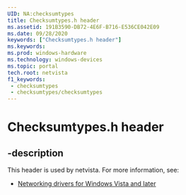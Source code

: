 ```yaml
---
UID: NA:checksumtypes
title: Checksumtypes.h header
ms.assetid: 191B3590-DB72-4E6F-B716-E536CE042E09
ms.date: 09/28/2020
keywords: ["Checksumtypes.h header"]
ms.keywords: 
ms.prod: windows-hardware
ms.technology: windows-devices
ms.topic: portal
tech.root: netvista
f1_keywords:
 - checksumtypes
 - checksumtypes/checksumtypes
---
```


# Checksumtypes.h header


## -description

This header is used by netvista. For more information, see:

- [Networking drivers for Windows Vista and later](../_netvista/index.md)

